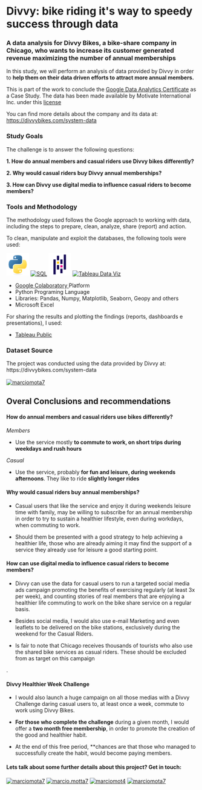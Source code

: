 <h1 align="left">Divvy: bike riding it's way to speedy success through data</h1>
<h3 align="left">A data analysis for Divvy Bikes, a bike-share company in Chicago, who wants to increase its customer generated revenue maximizing the number of annual memberships</h3>

In this study, we will perform an analysis of data provided by Divvy in order to **help them on their data driven efforts to attract more annual members.** 

This is part of the work to conclude the [Google Data Analytics Certificate](https://www.coursera.org/professional-certificates/google-data-analytics) as a Case Study.  The data has been made available by Motivate International Inc. under this [license](https://ride.divvybikes.com/data-license-agreement)

You can find more details about the company and its data at: https://divvybikes.com/system-data


### Study Goals 

The challenge is to answer the following questions:

**1. How do annual members and casual riders use Divvy bikes differently?**

**2. Why would casual riders buy Divvy annual memberships?**

**3. How can Divvy use digital media to influence casual riders to become members?**


### Tools and Methodology

The methodology used follows the Google approach to working with data, including the steps to prepare, clean, analyze, share (report) and action.

To clean, manipulate and exploit the databases, the following tools were used:  
<p>
<a href="https://www.python.org" target="_blank" rel="noreferrer"> <img src="https://raw.githubusercontent.com/devicons/devicon/master/icons/python/python-original.svg" alt="python" height="60" width="60" /></a> 
<a href="#" target="_blank" rel="noreferrer"> <img src="https://cdn-icons-png.flaticon.com/128/2772/2772128.png" alt="SQL" height="60" width="60" /></a>
<a href="https://pandas.pydata.org/" target="_blank" rel="noreferrer"> <img src="https://raw.githubusercontent.com/devicons/devicon/2ae2a900d2f041da66e950e4d48052658d850630/icons/pandas/pandas-original.svg" alt="pandas" height="60" width="60" /></a>
<a href="https://public.tableau.com/app/profile/marciomota" target="_blank" rel="noreferrer"> <img src="https://d1tlzifd8jdoy4.cloudfront.net/wp-content/uploads/2014/04/tableau-icon-for-blog-320x320.png" alt="Tableau Data Viz" height="60" width="60" /></a>
</p>
<p>

   -   [Google Colaboratory ](https://colab.research.google.com/) Platform 
   -   Python Programing Language
   -   Libraries: Pandas, Numpy, Matplotlib, Seaborn, Geopy and others
   -   Microsoft Excel


For sharing the results and plotting the findings (reports, dashboards e presentations), I used:
   -   [Tableau Public](https://public.tableau.com/app/about ) 

</p>


### Dataset Source
<p>The project was conducted using the data provided by Divvy at: https://divvybikes.com/system-data




<a href="https://linkedin.com/in/marciomota7" target="blank"><img align="center" src="https://raw.githubusercontent.com/rahuldkjain/github-profile-readme-generator/master/src/images/icons/Social/linked-in-alt.svg" alt="marciomota7" height="30" width="40" /></a>





## Overal Conclusions and recommendations

#### How do annual members and casual riders use bikes differently?

*Members*
 - Use the service mostly **to commute to work, on short trips during weekdays and rush hours**

*Casual*
 - Use the service, probably **for fun and leisure, during weekends afternoons**. They like to ride **slightly longer rides**
 
#### **Why would casual riders buy annual memberships?**

* Casual users that like the service and enjoy it during weekends leisure time with family, may be willing to subscribe for an annual membership in order to try to sustain a healthier lifestyle, even during workdays, when commuting to work. 

* Should them be presented with a good strategy to help achieving a healthier life, those who are already aiming it may find the support of a service they already use for leisure a good starting point.


#### **How can use digital media to influence casual riders to become members?**

* Divvy can use the data for casual users to run a targeted social media ads campaign promoting the benefits of exercising regularly (at least 3x per week), and counting stories of real members that are enjoying a healthier life commuting to work on the bike share service on a regular basis.

* Besides social media, I would also use e-mail Marketing and even leaflets to be delivered on the bike stations, exclusively during the weekend for the Casual Riders. 

* Is fair to note that Chicago receives thousands of tourists who also use the shared bike services as casual riders. These should be excluded from as target on this campaign 

.

#### **Divvy Healthier Week Challenge**
* I would also launch a huge campaign on all those medias with a Divvy Challenge daring casual users to, at least once a week, commute to work using Divvy Bikes.

* **For those who complete the challenge** during a given month, I would offer a **two month free membership**, in order to promote the creation of the good and healthier habit. 

* At the end of this free period, **chances are that those who managed to successfully create the habit, would become paying members.






<h4 align="left">Lets talk about some further details about this project? Get in touch:</h4>
<p align="left">
<a href="https://linkedin.com/in/marciomota7" target="blank"><img align="center" src="https://raw.githubusercontent.com/rahuldkjain/github-profile-readme-generator/master/src/images/icons/Social/linked-in-alt.svg" alt="marciomota7" height="30" width="40" /></a>
<a href="https://fb.com/marcio.motta7" target="blank"><img align="center" src="https://raw.githubusercontent.com/rahuldkjain/github-profile-readme-generator/master/src/images/icons/Social/facebook.svg" alt="marcio.motta7" height="30" width="40" /></a>
<a href="https://instagram.com/marciomot4" target="blank"><img align="center" src="https://raw.githubusercontent.com/rahuldkjain/github-profile-readme-generator/master/src/images/icons/Social/instagram.svg" alt="marciomot4" height="30" width="40" /></a>
<a href="https://kaggle.com/marciomota7" target="blank"><img align="center" src="https://raw.githubusercontent.com/rahuldkjain/github-profile-readme-generator/master/src/images/icons/Social/kaggle.svg" alt="marciomota7" height="30" width="40" /></a>
</p>
